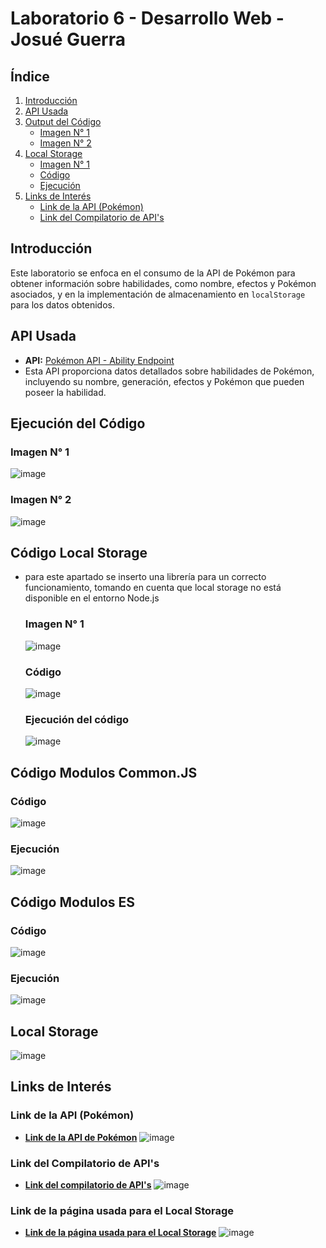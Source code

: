 # Laboratorio 6 - Desarrollo Web - Josué Guerra

## Índice
1. [Introducción](#introducción)
2. [API Usada](#api-usada)
3. [Output del Código](#output-del-código)
   - [Imagen N° 1](#imagen-n°-1)
   - [Imagen N° 2](#imagen-n°-2)
4. [Local Storage](#local-storage)
   - [Imagen N° 1](#imagen-n°-1)
   - [Código](#codigo)
   - [Ejecución](#ejecucion-del-codigo)
6. [Links de Interés](#links-de-interés)
   - [Link de la API (Pokémon)](#link-de-la-api-pokémon)
   - [Link del Compilatorio de API's](#link-del-compilatorio-de-apis)

## Introducción
Este laboratorio se enfoca en el consumo de la API de Pokémon para obtener información sobre habilidades, como nombre, efectos y Pokémon asociados, y en la implementación de almacenamiento en `localStorage` para los datos obtenidos.

## API Usada
- **API:** [Pokémon API - Ability Endpoint](https://pokeapi.co/api/v2/ability/)
- Esta API proporciona datos detallados sobre habilidades de Pokémon, incluyendo su nombre, generación, efectos y Pokémon que pueden poseer la habilidad.

## Ejecución del Código
### Imagen N° 1
![image](https://github.com/user-attachments/assets/a0dc9ee5-43eb-46ad-be47-a04e39863a67)

### Imagen N° 2
![image](https://github.com/user-attachments/assets/224013d4-6df6-4de7-8ad3-230c0c202ed3)

## Código Local Storage 
- para este apartado se inserto una librería para un correcto funcionamiento, tomando en cuenta que
  local storage no está disponible en el entorno Node.js
  ### Imagen N° 1
  ![image](https://github.com/user-attachments/assets/e2db35ed-a454-47b7-ab09-37bbdcb39daa)
  ### Código
  ![image](https://github.com/user-attachments/assets/a577e89b-a3d5-42ff-ae0e-8ea3f95051ef)
  ### Ejecución del código
  ![image](https://github.com/user-attachments/assets/21a23f4a-9099-465f-ac91-d797b3c076d5)
  
## Código Modulos Common.JS
### Código
![image](https://github.com/user-attachments/assets/806900c9-a629-411a-8872-4be7782dfd59)
### Ejecución
![image](https://github.com/user-attachments/assets/c42f416e-8028-4a11-80c1-bbd12803aaf4)

## Código Modulos ES
### Código
![image](https://github.com/user-attachments/assets/39be56d6-73c2-462a-ba06-18c558bdb870)

### Ejecución
![image](https://github.com/user-attachments/assets/d6c18c9e-2cce-49b6-8dab-ae01334c8b5c)

## Local Storage
![image](https://github.com/user-attachments/assets/3082f6b2-508f-4b68-8c0b-d35e7e7de54c)

## Links de Interés
### Link de la API (Pokémon)
- **[Link de la API de Pokémon](https://pokeapi.co/api/v2/ability/)**
![image](URL_DE_IMAGEN_DE_LA_API)

### Link del Compilatorio de API's
- **[Link del compilatorio de API's](https://public-api-lists.github.io/public-api-lists/)**
![image](URL_DE_IMAGEN_DEL_COMPILATORIO)

### Link de la página usada para el Local Storage
- **[Link de la página usada para el Local Storage]([https://public-api-lists.github.io/public-api-lists/](https://www.sensacine.com/peliculas/pelicula-114782/))**
![image](https://github.com/user-attachments/assets/c0011515-b7c8-43a1-a749-8107622b33bd)

